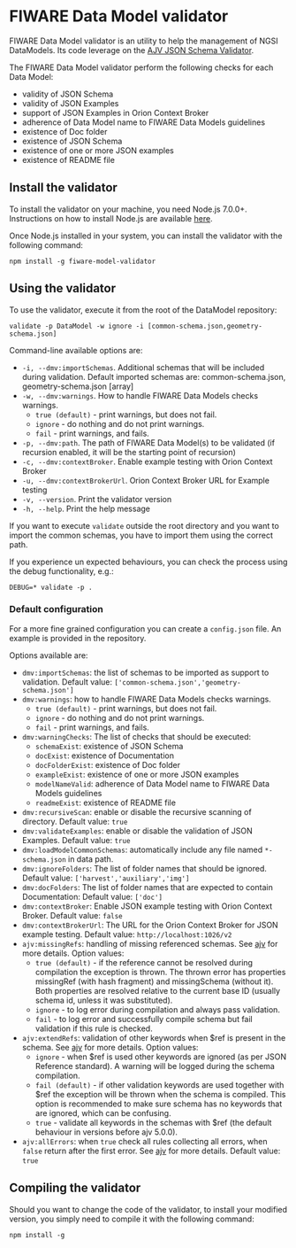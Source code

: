 # FIWARE Data Model validator

FIWARE Data Model validator is an utility to help the management of NGSI
DataModels. Its code leverage on the
[AJV JSON Schema Validator](https://github.com/epoberezkin/ajv).

The FIWARE Data Model validator perform the following checks for each Data
Model:

-   validity of JSON Schema
-   validity of JSON Examples
-   support of JSON Examples in Orion Context Broker
-   adherence of Data Model name to FIWARE Data Models guidelines
-   existence of Doc folder
-   existence of JSON Schema
-   existence of one or more JSON examples
-   existence of README file

## Install the validator

To install the validator on your machine, you need Node.js 7.0.0+. Instructions
on how to install Node.js are available
[here](https://nodejs.org/en/download/package-manager/).

Once Node.js installed in your system, you can install the validator with the
following command:

```console
npm install -g fiware-model-validator
```

## Using the validator

To use the validator, execute it from the root of the DataModel repository:

```console
validate -p DataModel -w ignore -i [common-schema.json,geometry-schema.json]
```

Command-line available options are:

-   `-i, --dmv:importSchemas`. Additional schemas that will be included during
    validation. Default imported schemas are: common-schema.json,
    geometry-schema.json [array]
-   `-w, --dmv:warnings`. How to handle FIWARE Data Models checks warnings.
    -   `true (default)` - print warnings, but does not fail.
    -   `ignore` - do nothing and do not print warnings.
    -   `fail` - print warnings, and fails.
-   `-p, --dmv:path`. The path of FIWARE Data Model(s) to be validated (if
    recursion enabled, it will be the starting point of recursion)
-   `-c, --dmv:contextBroker`. Enable example testing with Orion Context Broker
-   `-u, --dmv:contextBrokerUrl`. Orion Context Broker URL for Example testing
-   `-v, --version`. Print the validator version
-   `-h, --help`. Print the help message

If you want to execute `validate` outside the root directory and you want to
import the common schemas, you have to import them using the correct path.

If you experience un expected behaviours, you can check the process using the
debug functionality, e.g.:

```console
DEBUG=* validate -p .
```

### Default configuration

For a more fine grained configuration you can create a `config.json` file. An
example is provided in the repository.

Options available are:

-   `dmv:importSchemas`: the list of schemas to be imported as support to
    validation. Default value: `['common-schema.json','geometry-schema.json']`
-   `dmv:warnings`: how to handle FIWARE Data Models checks warnings.
    -   `true (default)` - print warnings, but does not fail.
    -   `ignore` - do nothing and do not print warnings.
    -   `fail` - print warnings, and fails.
-   `dmv:warningChecks`: The list of checks that should be executed:
    -   `schemaExist`: existence of JSON Schema
    -   `docExist`: existence of Documentation
    -   `docFolderExist`: existence of Doc folder
    -   `exampleExist`: existence of one or more JSON examples
    -   `modelNameValid`: adherence of Data Model name to FIWARE Data Models
        guidelines
    -   `readmeExist`: existence of README file
-   `dmv:recursiveScan`: enable or disable the recursive scanning of directory.
    Default value: `true`
-   `dmv:validateExamples`: enable or disable the validation of JSON Examples.
    Default value: `true`
-   `dmv:loadModelCommonSchemas`: automatically include any file named
    `*-schema.json` in data path.
-   `dmv:ignoreFolders`: The list of folder names that should be ignored.
    Default value: `['harvest','auxiliary','img']`
-   `dmv:docFolders`: The list of folder names that are expected to contain
    Documentation: Default value: `['doc']`
-   `dmv:contextBroker`: Enable JSON example testing with Orion Context Broker.
    Default value: `false`
-   `dmv:contextBrokerUrl`: The URL for the Orion Context Broker for JSON
    example testing. Default value: `http://localhost:1026/v2`
-   `ajv:missingRefs`: handling of missing referenced schemas. See
    [ajv](https://github.com/epoberezkin/ajv) for more details. Option values:
    -   `true (default)` - if the reference cannot be resolved during
        compilation the exception is thrown. The thrown error has properties
        missingRef (with hash fragment) and missingSchema (without it). Both
        properties are resolved relative to the current base ID (usually schema
        id, unless it was substituted).
    -   `ignore` - to log error during compilation and always pass validation.
    -   `fail` - to log error and successfully compile schema but fail
        validation if this rule is checked.
-   `ajv:extendRefs`: validation of other keywords when $ref is present in the
    schema. See [ajv](https://github.com/epoberezkin/ajv) for more details.
    Option values:
    -   `ignore` - when $ref is used other keywords are ignored (as per JSON
        Reference standard). A warning will be logged during the schema
        compilation.
    -   `fail (default)` - if other validation keywords are used together with
        $ref the exception will be thrown when the schema is compiled. This
        option is recommended to make sure schema has no keywords that are
        ignored, which can be confusing.
    -   `true` - validate all keywords in the schemas with $ref (the default
        behaviour in versions before ajv 5.0.0).
-   `ajv:allErrors`: when `true` check all rules collecting all errors, when
    `false` return after the first error. See
    [ajv](https://github.com/epoberezkin/ajv) for more details. Default value:
    `true`

## Compiling the validator

Should you want to change the code of the validator, to install your modified
version, you simply need to compile it with the following command:

```console
npm install -g
```
